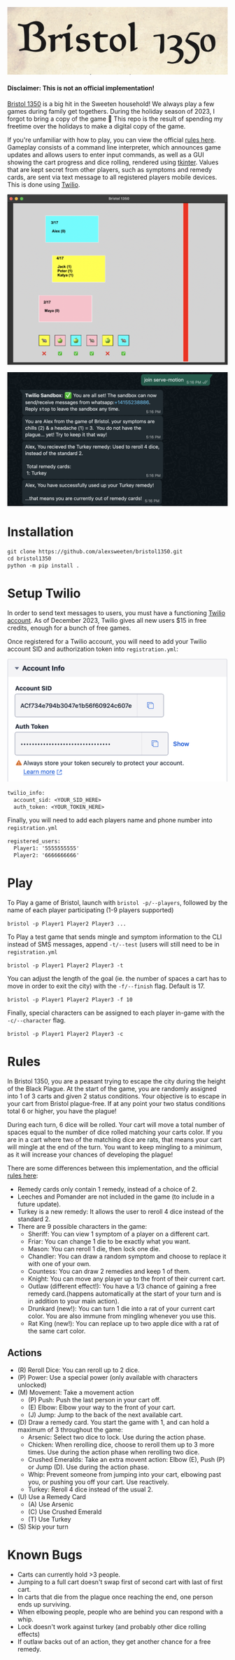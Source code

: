 ![](images/logo.png)
#### Disclaimer: This is not an official implementation!

[Bristol 1350](https://facadegames.com/products/bristol-1350) is a big hit in the Sweeten household! We always play a few games during family get togethers. During the holiday season of 2023, I forgot to bring a copy of the game 🤦 This repo is the result of spending my freetime over the holidays to make a digital copy of the game.

If you're unfamiliar with how to play, you can view the official [rules here](https://gamers-hq.de/media/pdf/60/66/e2/Bristol_PnP_Rules_1.pdf). Gameplay consists of a command line interpreter, which announces game updates and allows users to enter input commands, as well as a GUI showing the cart progress and dice rolling, rendered using [tkinter](https://docs.python.org/3/library/tkinter.html). Values that are kept secret from other players, such as symptoms and remedy cards, are sent via text message to all registered players mobile devices. This is done using [Twilio](https://login.twilio.com/u/signup?state=hKFo2SA4d09LV1BLM3lsNlFINXNfQU1oVWhzSFJ5Q1RnbGlNVaFur3VuaXZlcnNhbC1sb2dpbqN0aWTZIFptY1F6bmp6bVJ4UWw2TVRtemNkZk1TVktCZDF5TG9Vo2NpZNkgTW05M1lTTDVSclpmNzdobUlKZFI3QktZYjZPOXV1cks).

![Screenshot of the game](images/gui_screenshot.png)

![Screenshot of SMS messaging](images/whatsapp_twilio.png)

# Installation
```
git clone https://github.com/alexsweeten/bristol1350.git
cd bristol1350
python -m pip install .
```

# Setup Twilio
In order to send text messages to users, you must have a functioning [Twilio account](https://login.twilio.com/u/signup?state=hKFo2SA4d09LV1BLM3lsNlFINXNfQU1oVWhzSFJ5Q1RnbGlNVaFur3VuaXZlcnNhbC1sb2dpbqN0aWTZIFptY1F6bmp6bVJ4UWw2TVRtemNkZk1TVktCZDF5TG9Vo2NpZNkgTW05M1lTTDVSclpmNzdobUlKZFI3QktZYjZPOXV1cks). As of December 2023, Twilio gives all new users $15 in free credits, enough for a bunch of free games.

Once registered for a Twilio account, you will need to add your Twilio account SID and authorization token into `registration.yml`:

![](images/twilio_sid.png)

```
twilio_info:
  account_sid: <YOUR_SID_HERE>
  auth_token: <YOUR_TOKEN_HERE>
```

Finally, you will need to add each players name and phone number into `registration.yml`

```
registered_users:
  Player1: '5555555555'
  Player2: '6666666666'
```

# Play
To Play a game of Bristol, launch with `bristol -p/--players`, followed by the name of each player participating (1-9 players supported)
```
bristol -p Player1 Player2 Player3 ...
```

To Play a test game that sends mingle and symptom information to the CLI instead of SMS messages, append `-t/--test` (users will still need to be in `registration.yml`
```
bristol -p Player1 Player2 Player3 -t
```

You can adjust the length of the goal (ie. the number of spaces a cart has to move in order to exit the city) with the `-f/--finish` flag. Default is 17.
```
bristol -p Player1 Player2 Player3 -f 10
```

Finally, special characters can be assigned to each player in-game with the `-c/--character` flag.
```
bristol -p Player1 Player2 Player3 -c
```

# Rules
In Bristol 1350, you are a peasant trying to escape the city during the height of the Black Plague. At the start of the game, you are randomly assigned into 1 of 3 carts and given 2 status conditions. Your objective is to escape in your cart from Bristol plague-free. If at any point your two status conditions total 6 or higher, you have the plague! 

During each turn, 6 dice will be rolled. Your cart will move a total number of spaces equal to the number of dice rolled matching your carts color. If you are in a cart where two of the matching dice are rats, that means your cart will mingle at the end of the turn. You want to keep mingling to a minimum, as it will increase your chances of developing the plague! 

There are some differences between this implementation, and the official [rules here](https://gamers-hq.de/media/pdf/60/66/e2/Bristol_PnP_Rules_1.pdf):

- Remedy cards only contain 1 remedy, instead of a choice of 2.
- Leeches and Pomander are not included in the game (to include in a future update).
- Turkey is a new remedy: It allows the user to reroll 4 dice instead of the standard 2.
- There are 9 possible characters in the game:
  - Sheriff: You can view 1 symptom of a player on a different cart.
  - Friar: You can change 1 die to be exactly what you want.
  - Mason: You can reroll 1 die, then lock one die.
  - Chandler: You can draw a random symptom and choose to replace it with one of your own.
  - Countess: You can draw 2 remedies and keep 1 of them.
  - Knight: You can move any player up to the front of their current cart.
  - Outlaw (different effect!): You have a 1/3 chance of gaining a free remedy card.(happens automatically at the start of your turn and is in addition to your main action).
  - Drunkard (new!): You can turn 1 die into a rat of your current cart color. You are also immune from mingling whenever you use this.
  - Rat King (new!): You can replace up to two apple dice with a rat of the same cart color.

## Actions
- (R) Reroll Dice: You can reroll up to 2 dice.
- (P) Power: Use a special power (only available with characters unlocked)
- (M) Movement: Take a movement action
  - (P) Push: Push the last person in your cart off. 
  - (E) Elbow: Elbow your way to the front of your cart.
  - (J) Jump: Jump to the back of the next available cart.
- (D) Draw a remedy card. You start the game with 1, and can hold a maximum of 3 throughout the game:
    * Arsenic: Select two dice to lock. Use during the action phase.
    * Chicken: When rerolling dice, choose to reroll them up to 3 more times. Use during the action phase when rerolling two dice.
    * Crushed Emeralds: Take an extra movent action: Elbow (E), Push (P) or Jump (D). Use during the action phase.
    * Whip: Prevent someone from jumping into your cart, elbowing past you, or pushing you off your cart. Use reactively.
    * Turkey: Reroll 4 dice instead of the usual 2.
- (U) Use a Remedy Card
  - (A) Use Arsenic
  - (C) Use Crushed Emerald
  - (T) Use Turkey
- (S) Skip your turn

# Known Bugs
- Carts can currently hold >3 people.
- Jumping to a full cart doesn't swap first of second cart with last of first cart.
- In carts that die from the plague once reaching the end, one person ends up surviving.
- When elbowing people, people who are behind you can respond with a whip.
- Lock doesn't work against turkey (and probably other dice rolling effects)
- If outlaw backs out of an action, they get another chance for a free remedy.
